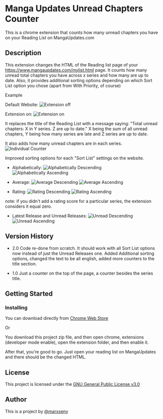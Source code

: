 # Manga Updates Unread Chapters Counter
This is a chrome extension that counts how many unread chapters you have on your Reading List on MangaUpdates.com

## Description
This extension changes the HTML of the Reading list page of your https://www.mangaupdates.com/mylist.html page.
It counts how many unread total chapters you have across x series and how many are up to date. Also, it provides additional sorting options depending on which Sort List option you chose (apart from With Priority, of course)


Example

Default Website:
![Extension off](https://i.imgur.com/NGOJHQS.png)

Extension on:
![Extension on](https://i.imgur.com/pcG5ITE.png)

It replaces the title of the Reading List with a message saying: "Total unread chapters: X in Y series. Z are up to date."
X being the sum of all unread chapters, Y being how many series are late and Z series are up to date.

It also adds how many unread chapters are in each series. 
![Individual Counter](https://i.imgur.com/S1q6ITl.png)

Improved sorting options for each "Sort List" settings on the website.

- Alphabetically:
![Alphabetically Descending](https://i.imgur.com/09HZhHB.png)
![Alphabetically Ascending](https://i.imgur.com/h34qaYB.png)

- Average:
![Average Descending](https://i.imgur.com/hFQA2ne.png)
![Average Ascending](https://i.imgur.com/LGPLjhH.png)

- Rating:
![Rating Descending](https://i.imgur.com/CNzDJC7.png)
![Rating Ascending](https://i.imgur.com/CKonf0V.png)

note: if you didn't add a rating score for a particular series, the extension considers it equal zero.

- Latest Release and Unread Releases:
![Unread Descending](https://i.imgur.com/Tm6E4vg.png)
![Unread Ascending](https://i.imgur.com/Dsvc8Sy.png)


## Version History

* 2.0 
    Code re-done from scratch. It should work with all Sort List options now instead of just the Unread Releases one. Added Additional sorting options, changed the text to be all english, added more counters to the title section.

* 1.0 
    Just a counter on the top of the page, a counter besides the series title.

## Getting Started

### Installing

You can download directly from [Chrome Web Store](https://chrome.google.com/webstore/detail/manga-updates-unread-coun/aogfongmgngjghcaiidpjolldiblnkek?hl=En&authuser=0) 

Or

You download this project zip file, and then open chrome, extensions (developer mode enable), open the extension folder, and then enable it.

After that, you're good to go. Just open your reading list on MangaUpdates and there should be the changed HTML.

## License
This project is licensed under the [GNU General Public License v3.0](https://github.com/marxseny/Manga-Updates-Unread-Counter/blob/main/LICENSE)

## Author
This is a project by [@marxseny](https://twitter.com/marxseny)




